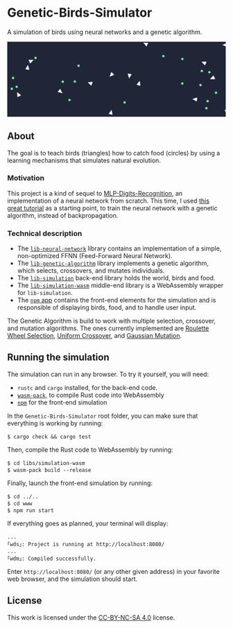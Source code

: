 # Genetic-Birds-Simulator
A simulation of birds using neural networks and a genetic algorithm.

![Simulation Screenshot](assets/simulation-screenshot.png)

## About
The goal is to teach birds (triangles) how to catch food (circles) by using a learning mechanisms that simulates natural evolution.

### Motivation
This project is a kind of sequel to [MLP-Digits-Recognition](), an implementation of a neural network from scratch. This time, I used [this great tutorial](https://pwy.io/posts/learning-to-fly-pt1/) as a starting point, to train the neural network with a genetic algorithm, instead of backpropagation.

### Technical description
- The [`lib-neural-network`](libs/neural-network/src/lib.rs) library contains an implementation of a simple, non-optimized FFNN (Feed-Forward Neural Network).
- The [`lib-genetic-algorithm`](libs/genetic-algorithm/src/lib.rs) library implements a genetic algorithm, which selects, crossovers, and mutates individuals.
- The [`lib-simulation`](libs/simulation/src/lib.rs) back-end library holds the world, birds and food.
- The [`lib-simulation-wasm`](libs/simulation-wasm/src/lib.rs) middle-end library is a WebAssembly wrapper for `lib-simulation`.
- The [`npm` app](www) contains the front-end elements for the simulation and is responsible of displaying birds, food, and to handle user input.

The Genetic Algorithm is build to work with multiple selection, crossover, and mutation algorithms. The ones currently implemented are [Roulette Wheel Selection](https://en.wikipedia.org/wiki/Fitness_proportionate_selection), [Uniform Crossover](https://en.wikipedia.org/wiki/Crossover_(genetic_algorithm)), and [Gaussian Mutation](https://en.wikipedia.org/wiki/Gaussian_adaptation).


## Running the simulation
The simulation can run in any browser. To try it yourself, you will need:
- `rustc` and `cargo` installed, for the back-end code.
- [`wasm-pack`](https://rustwasm.github.io/wasm-pack/installer/), to compile Rust code into WebAssembly
- [`npm`](https://www.npmjs.com/get-npm) for the front-end simulation

In the `Genetic-Birds-Simulator` root folder, you can make sure that everything is working by running:
```console
$ cargo check && cargo test
```
Then, compile the Rust code to WebAssembly by running:
```console
$ cd libs/simulation-wasm
$ wasm-pack build --release
```
Finally, launch the front-end simulation by running:
```console
$ cd ../..
$ cd www
$ npm run start
```

If everything goes as planned, your terminal will display:
```console
...
｢wds｣: Project is running at http://localhost:8080/
...
｢wdm｣: Compiled successfully.
```

Enter `http://localhost:8080/` (or any other given address) in your favorite web browser, and the simulation should start.

## License
This work is licensed under the [CC-BY-NC-SA 4.0](https://creativecommons.org/licenses/by-nc-sa/4.0/) license.